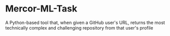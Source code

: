 # Mercor-ML-Task
 A Python-based tool that, when given a GitHub user's URL, returns the most technically complex and challenging repository from that user's profile
